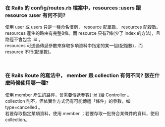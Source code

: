 ### 在 Rails 的 config/routes.rb 檔案中，resources :users 跟 resource :user 有何不同?
使用 user 或 users 只是一種命名慣例， resource 配單數、 resources 配複數。<br>
resources 產生的路由有完整8條。而 resource 只有7條(少了 index 的方法)，且路徑不會包含 :id 。<br>
resources 可透過傳遞參數來存取多項資料中指定的某一個(配複數)，而 resource 不行(配單數)。<br>

<br>

### 在 Rails Route 的寫法中， member 跟 collection 有何不同? 該在什麼時候使用哪一種?
使用 member 產生的路徑，會需要傳遞參數( :id )給 Controller 。<br>
collection 則不，但依實作方式仍有可能傳遞「條件」的參數，如 type=cancelled 。<br>
若要存取指定某項資料，使用 member ；若要存取一批符合某條件的資料，使用 collection。<br>
